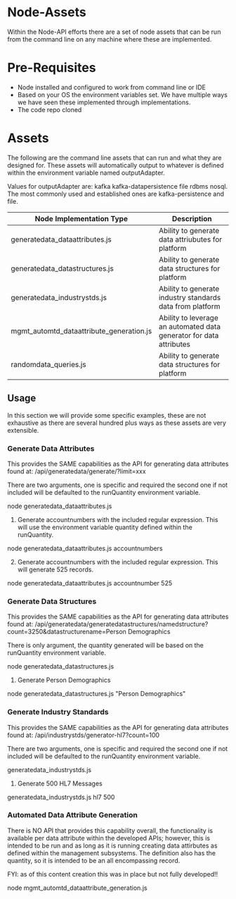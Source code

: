 # Node-Assets
Within the Node-API efforts there are a set of node assets that can be run from the command line on any 
machine where these are implemented.  

# Pre-Requisites
- Node installed and configured to work from command line or IDE
- Based on your OS the environment variables set. We have multiple ways we have seen these implemented through
implementations.
- The code repo cloned

# Assets
The following are the command line assets that can run and what they are designed for. These assets will automatically
output to whatever is defined within the environment variable named outputAdapter. 

Values for outputAdapter are: kafka kafka-datapersistence file rdbms nosql. The most commonly used and established
ones are kafka-persistence and file.

| Node Implementation Type                 | Description                                                         |
|------------------------------------------|---------------------------------------------------------------------| 
| generatedata_dataattributes.js           | Ability to generate data attriubutes for platform                   |
| generatedata_datastructures.js           | Ability to generate data structures for platform                    |
| generatedata_industrystds.js             | Ability to generate industry standards data from platform           |
| mgmt_automtd_dataattribute_generation.js | Ability to leverage an automated data generator for data attributes | 
| randomdata_queries.js                    | Ability to generate data structures for platform                    |

## Usage
In this section we will provide some specific examples, these are not exhaustive as there are several 
hundred plus ways as these assets are very extensible.

### Generate Data Attributes
This provides the SAME capabilities as the API for generating data attributes found at: 
/api/generatedata/generate/<attributename>?limit=xxx

There are two arguments, one is specific and required the second one if not included will be defaulted to the runQuantity
environment variable.

node generatedata_dataattributes.js <attributename> <quantity>

1. Generate accountnumbers with the included regular expression. This will use the environment variable quantity
defined within the runQuantity.

node generatedata_dataattributes.js accountnumbers

2. Generate accountnumbers with the included regular expression. This will generate 525 records.

node generatedata_dataattributes.js accountnumber 525

### Generate Data Structures
This provides the SAME capabilities as the API for generating data attributes found at:
/api/generatedata/generatedatastructures/namedstructure?count=3250&datastructurename=Person Demographics

There is only argument, the quantity generated will be based on the runQuantity environment variable.

node generatedata_datastructures.js <datastructure name>

1. Generate Person Demographics 

node generatedata_datastructures.js "Person Demographics"

### Generate Industry Standards
This provides the SAME capabilities as the API for generating data attributes found at:
/api/industrystds/generator-hl7?count=100

There are two arguments, one is specific and required the second one if not included will be defaulted to the runQuantity
environment variable.

generatedata_industrystds.js <industrystd> <quantity>

1. Generate 500 HL7 Messages

generatedata_industrystds.js hl7 500

### Automated Data Attribute Generation
There is NO API that provides this capability overall, the functionality is available per data attribute within the developed
APIs; however, this is intended to be run and as long as it is running creating data attirbutes as defined within the 
management subsystems. The definition also has the quantity, so it is intended to be an all encompassing record.

FYI: as of this content creation this was in place but not fully developed!!

node mgmt_automtd_dataattribute_generation.js

